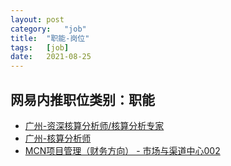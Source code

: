 ```yaml
---
layout:	post
category:	"job"
title:	"职能-岗位"
tags:	[job]
date:	2021-08-25
---
```

## 网易内推职位类别：职能
- [广州-资深核算分析师/核算分析专家](http://mobile.bole.netease.com/bole/boleDetail?id=26936&employeeId=346f03c3cda5f04c&key=all)
- [广州-核算分析师 ](http://mobile.bole.netease.com/bole/boleDetail?id=26937&employeeId=346f03c3cda5f04c&key=all)
- [MCN项目管理（财务方向） - 市场与渠道中心002](http://mobile.bole.netease.com/bole/boleDetail?id=29498&employeeId=346f03c3cda5f04c&key=all)
